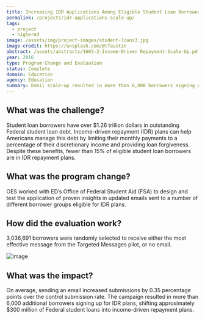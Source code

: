 ```yaml
---
title: Increasing IDR Applications Among Eligible Student Loan Borrowers - Scale Up
permalink: /projects/idr-applications-scale-up/
tags: 
  - project
  - highered
image: /assets/img/project-images/student-loans3.jpg
image-credit: https://unsplash.com/@tfaustin
abstract: /assets/abstracts/1603-2-Income-Driven Repayment-Scale-Up.pdf
year: 2016
type: Program Change and Evaluation
status: Complete
domain: Education
agency: Education
summary: Email scale-up resulted in more than 6,000 borrowers signing up for income driven repayment plans.
---
```

## What was the challenge?

Student loan borrowers have over $1.26 trillion dollars in outstanding Federal student loan debt. Income-driven repayment (IDR) plans can help Americans manage this debt by limiting their monthly payments to a percentage of their discretionary income and providing loan forgiveness. Despite these benefits, fewer than 15% of eligible student loan borrowers are in IDR repayment plans.

## What was the program change?

OES worked with ED’s Office of Federal Student Aid (FSA) to design and test the application of proven insights in updated emails sent to a number of different borrower groups eligible for IDR plans.

## How did the evaluation work?

3,036,691 borrowers were randomly selected to receive either the most effective message from the Targeted Messages pilot, or no email.

![image]({{site.baseurl}}/assets/img/project-images/1603-2-graph.png)

## What was the impact?

On average, sending an email increased submissions by 0.35 percentage points over the control submission rate. The campaign resulted in more than 6,000 additional borrowers signing up for IDR plans, shifting approximately $300 million of Federal student loans into income-driven repayment plans.
